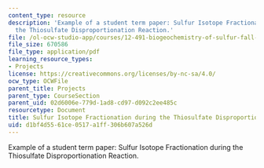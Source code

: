 ```yaml
---
content_type: resource
description: 'Example of a student term paper: Sulfur Isotope Fractionation during
  the Thiosulfate Disproportionation Reaction.'
file: /ol-ocw-studio-app/courses/12-491-biogeochemistry-of-sulfur-fall-2007/d1bf4d5561ce0517a1ff306b607a526d_sim.pdf
file_size: 670586
file_type: application/pdf
learning_resource_types:
- Projects
license: https://creativecommons.org/licenses/by-nc-sa/4.0/
ocw_type: OCWFile
parent_title: Projects
parent_type: CourseSection
parent_uid: 02d6006e-779d-1ad8-cd97-d092c2ee485c
resourcetype: Document
title: Sulfur Isotope Fractionation during the Thiosulfate Disproportionation Reaction
uid: d1bf4d55-61ce-0517-a1ff-306b607a526d
---
```

Example of a student term paper: Sulfur Isotope Fractionation during the Thiosulfate Disproportionation Reaction.